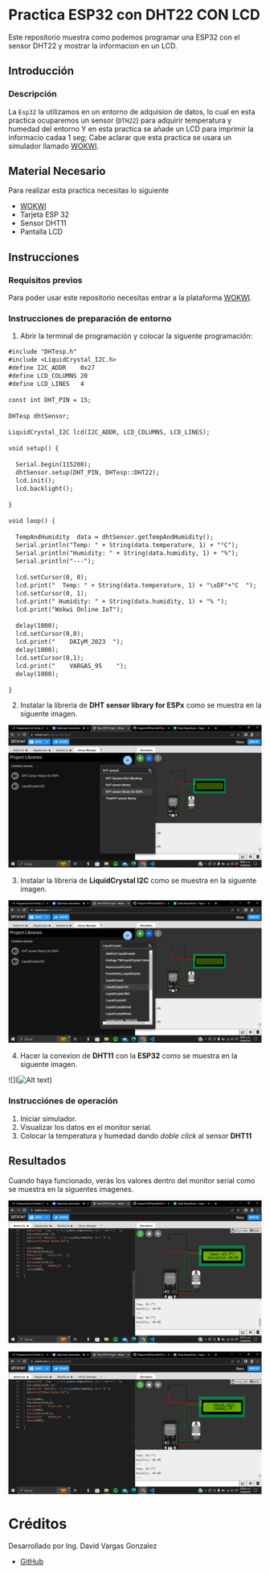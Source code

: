# Practica ESP32 con DHT22 CON LCD
Este repositorio muestra como podemos programar una ESP32 con el sensor DHT22 y mostrar la informacion en un LCD.

## Introducción

### Descripción

La ```Esp32``` la utilizamos en un entorno de adquision de datos, lo cual en esta practica ocuparemos un sensor (```DTH22```) para adquirir temperatura y humedad del entorno Y en esta practica se añade un LCD para imprimir la informacio cadaa 1 seg; Cabe aclarar que esta practica se usara un simulador llamado [WOKWI](https://https://wokwi.com/).


## Material Necesario

Para realizar esta practica necesitas lo siguiente

- [WOKWI](https://https://wokwi.com/)
- Tarjeta ESP 32
- Sensor DHT11
- Pantalla LCD



## Instrucciones

### Requisitos previos

Para poder usar este repositorio necesitas entrar a la plataforma [WOKWI](https://https://wokwi.com/).


### Instrucciones de preparación de entorno 

1. Abrir la terminal de programación y colocar la siguente programación:

```
#include "DHTesp.h"
#include <LiquidCrystal_I2C.h>
#define I2C_ADDR    0x27
#define LCD_COLUMNS 20
#define LCD_LINES   4

const int DHT_PIN = 15;

DHTesp dhtSensor;

LiquidCrystal_I2C lcd(I2C_ADDR, LCD_COLUMNS, LCD_LINES);

void setup() {

  Serial.begin(115200);
  dhtSensor.setup(DHT_PIN, DHTesp::DHT22);
  lcd.init();
  lcd.backlight();

}

void loop() {

  TempAndHumidity  data = dhtSensor.getTempAndHumidity();
  Serial.println("Temp: " + String(data.temperature, 1) + "°C");
  Serial.println("Humidity: " + String(data.humidity, 1) + "%");
  Serial.println("---");
  
  lcd.setCursor(0, 0);
  lcd.print("  Temp: " + String(data.temperature, 1) + "\xDF"+"C  ");
  lcd.setCursor(0, 1);
  lcd.print(" Humidity: " + String(data.humidity, 1) + "% ");
  lcd.print("Wokwi Online IoT");

  delay(1000);
  lcd.setCursor(0,0);
  lcd.print("    DAIyM_2023  ");
  delay(1000);
  lcd.setCursor(0,1);
  lcd.print("    VARGAS_95    ");
  delay(1000);

}
```
2. Instalar la libreria de **DHT sensor library for ESPx** como se muestra en la siguente imagen.

![](https://raw.githubusercontent.com/DavidVar95/Practica_DHT22_con_LCD/abf0161d7d364f01ccb82441f23fd3ae766003a2/Captura%20de%20pantalla%202023-06-10%2008.02.20.png)

3. Instalar la libreria de **LiquidCrystal I2C** como se muestra en la siguente imagen.

![](https://github.com/DavidVar95/Practica_DHT22_con_LCD/blob/main/Captura%20de%20pantalla%202023-06-10%2008.03.20.png?raw=true)

4. Hacer la conexion de **DHT11** con la **ESP32** como se muestra en la siguente imagen.

![](![Alt text](image.png))

### Instrucciónes de operación

1. Iniciar simulador.
2. Visualizar los datos en el monitor serial.
3. Colocar la temperatura y humedad dando *doble click* al sensor **DHT11** 

## Resultados

Cuando haya funcionado, verás los valores dentro del monitor serial como se muestra en la siguentes imagenes.

![](https://github.com/DavidVar95/Practica_DHT22_con_LCD/blob/main/Captura%20de%20pantalla%202023-06-10%2007.53.19.png?raw=true)

![](https://github.com/DavidVar95/Practica_DHT22_con_LCD/blob/main/Captura%20de%20pantalla%202023-06-10%2007.54.10.png?raw=true)



# Créditos

Desarrollado por Ing. David Vargas Gonzalez

- [GitHub](https://github.com/DiegoJm10)